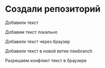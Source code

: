 # Создали репозиторий

Добавили текст

Добавим текст локально

Добавили текст через браузер

Добавили текст в новой ветке newbranch

Разрешаем конфликт текст в браузере
